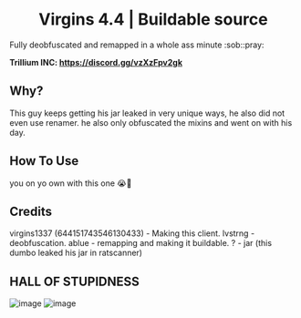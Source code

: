 <h1 align="center">Virgins 4.4 | Buildable source</h1>
Fully deobfuscated and remapped in a whole ass minute :sob::pray: <br>

**Trillium INC: https://discord.gg/vzXzFpv2gk**

## Why?

This guy keeps getting his jar leaked in very unique ways, he also did not even use renamer. 
he also only obfuscated the mixins and went on with his day.

## How To Use

you on yo own with this one :sob::pray:

## Credits

virgins1337 (644151743546130433) - Making this client. 
lvstrng - deobfuscation.
ablue - remapping and making it buildable.
? - jar (this dumbo leaked his jar in ratscanner)

## HALL OF STUPIDNESS

![image](https://github.com/user-attachments/assets/3e9152b3-23c3-4fbd-b219-9abf920c3354)
![image](https://github.com/user-attachments/assets/e44be45e-7bbc-4ddb-b059-d7c9987c0fed)
